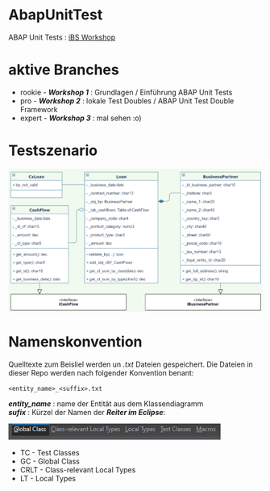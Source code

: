 # AbapUnitTest

ABAP Unit Tests : [iBS Workshop](https://www.ibs-banking.com/de/)

# aktive Branches

* rookie - ***Workshop 1*** : Grundlagen / Einführung ABAP Unit Tests 
* pro - ***Workshop 2*** : lokale Test Doubles / ABAP Unit Test Double Framework
* expert - ***Workshop 3*** : mal sehen :o)

# Testszenario

![Klass](/img/class.png)

# Namenskonvention

Quelltexte zum Beisliel werden un *.txt* Dateien gespeichert.
Die Dateien in dieser Repo werden nach folgender Konvention benant: <br>

    <entity_name>_<suffix>.txt

***entity_name*** : name der Entität aus dem Klassendiagramm <br>
***sufix*** : Kürzel der Namen der ***Reiter im Eclipse***: <br>

![Namenskonvention](/img/naming_convention.png)
* TC - Test Classes
* GC - Global Class
* CRLT - Class-relevant Local Types
* LT - Local Types